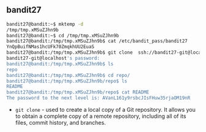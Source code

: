 ## bandit27

```bash
bandit27@bandit:~$ mktemp -d
/tmp/tmp.xMSuZJhn9b
bandit27@bandit:~$ cd /tmp/tmp.xMSuZJhn9b
bandit27@bandit:/tmp/tmp.xMSuZJhn9b$ cat /etc/bandit_pass/bandit27
YnQpBuifNMas1hcUFk70ZmqkhUU2EuaS
bandit27@bandit:/tmp/tmp.xMSuZJhn9b$ git clone  ssh://bandit27-git@localhost:2220/home/bandit27-git/repo
bandit27-git@localhost's password:
bandit27@bandit:/tmp/tmp.xMSuZJhn9b$ ls
repo
bandit27@bandit:/tmp/tmp.xMSuZJhn9b$ cd repo/
bandit27@bandit:/tmp/tmp.xMSuZJhn9b/repo$ ls
README
bandit27@bandit:/tmp/tmp.xMSuZJhn9b/repo$ cat README
The password to the next level is: AVanL161y9rsbcJIsFHuw35rjaOM19nR
```
- ` git clone ` - used to create a local copy of a Git repository. It allows you to obtain a complete copy of a remote repository, including all of its files, commit history, and branches.
